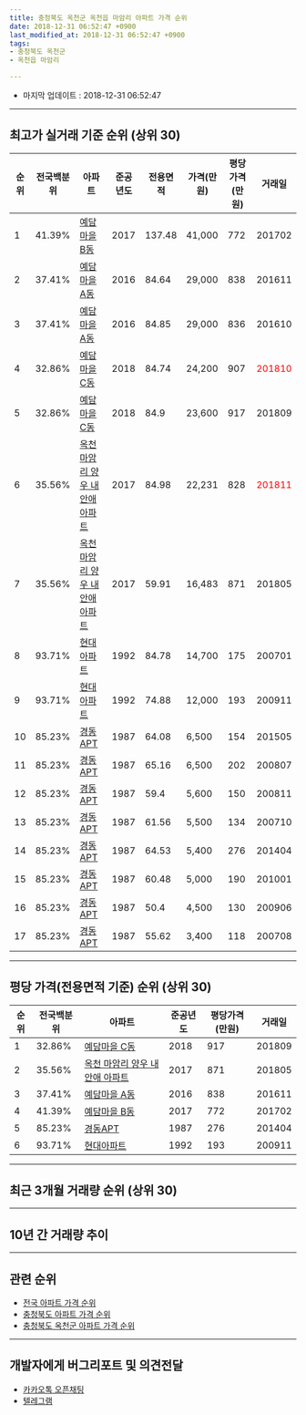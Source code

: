 ```yaml
---
title: 충청북도 옥천군 옥천읍 마암리 아파트 가격 순위
date: 2018-12-31 06:52:47 +0900
last_modified_at: 2018-12-31 06:52:47 +0900
tags:
- 충청북도 옥천군
- 옥천읍 마암리

---
```


* 마지막 업데이트 : 2018-12-31 06:52:47

---

## 최고가 실거래 기준 순위 (상위 30)


|순위|전국백분위|아파트|준공년도|전용면적|가격(만원)|평당가격(만원)|거래일|
|---|---|---|---|---|---|---|---|
|1|41.39%|[예담마을 B동](https://search.naver.com/search.naver?query=%EC%B6%A9%EC%B2%AD%EB%B6%81%EB%8F%84+%EC%98%A5%EC%B2%9C%EA%B5%B0+%EC%98%A5%EC%B2%9C%EC%9D%8D+%EB%A7%88%EC%95%94%EB%A6%AC+%EC%98%88%EB%8B%B4%EB%A7%88%EC%9D%84+B%EB%8F%99)|2017|137.48|41,000|772|201702|
|2|37.41%|[예담마을 A동](https://search.naver.com/search.naver?query=%EC%B6%A9%EC%B2%AD%EB%B6%81%EB%8F%84+%EC%98%A5%EC%B2%9C%EA%B5%B0+%EC%98%A5%EC%B2%9C%EC%9D%8D+%EB%A7%88%EC%95%94%EB%A6%AC+%EC%98%88%EB%8B%B4%EB%A7%88%EC%9D%84+A%EB%8F%99)|2016|84.64|29,000|838|201611|
|3|37.41%|[예담마을 A동](https://search.naver.com/search.naver?query=%EC%B6%A9%EC%B2%AD%EB%B6%81%EB%8F%84+%EC%98%A5%EC%B2%9C%EA%B5%B0+%EC%98%A5%EC%B2%9C%EC%9D%8D+%EB%A7%88%EC%95%94%EB%A6%AC+%EC%98%88%EB%8B%B4%EB%A7%88%EC%9D%84+A%EB%8F%99)|2016|84.85|29,000|836|201610|
|4|32.86%|[예담마을 C동](https://search.naver.com/search.naver?query=%EC%B6%A9%EC%B2%AD%EB%B6%81%EB%8F%84+%EC%98%A5%EC%B2%9C%EA%B5%B0+%EC%98%A5%EC%B2%9C%EC%9D%8D+%EB%A7%88%EC%95%94%EB%A6%AC+%EC%98%88%EB%8B%B4%EB%A7%88%EC%9D%84+C%EB%8F%99)|2018|84.74|24,200|907|<span style="color:red">201810</span>|
|5|32.86%|[예담마을 C동](https://search.naver.com/search.naver?query=%EC%B6%A9%EC%B2%AD%EB%B6%81%EB%8F%84+%EC%98%A5%EC%B2%9C%EA%B5%B0+%EC%98%A5%EC%B2%9C%EC%9D%8D+%EB%A7%88%EC%95%94%EB%A6%AC+%EC%98%88%EB%8B%B4%EB%A7%88%EC%9D%84+C%EB%8F%99)|2018|84.9|23,600|917|201809|
|6|35.56%|[옥천 마암리 양우 내안애 아파트](https://search.naver.com/search.naver?query=%EC%B6%A9%EC%B2%AD%EB%B6%81%EB%8F%84+%EC%98%A5%EC%B2%9C%EA%B5%B0+%EC%98%A5%EC%B2%9C%EC%9D%8D+%EB%A7%88%EC%95%94%EB%A6%AC+%EC%98%A5%EC%B2%9C+%EB%A7%88%EC%95%94%EB%A6%AC+%EC%96%91%EC%9A%B0+%EB%82%B4%EC%95%88%EC%95%A0+%EC%95%84%ED%8C%8C%ED%8A%B8)|2017|84.98|22,231|828|<span style="color:red">201811</span>|
|7|35.56%|[옥천 마암리 양우 내안애 아파트](https://search.naver.com/search.naver?query=%EC%B6%A9%EC%B2%AD%EB%B6%81%EB%8F%84+%EC%98%A5%EC%B2%9C%EA%B5%B0+%EC%98%A5%EC%B2%9C%EC%9D%8D+%EB%A7%88%EC%95%94%EB%A6%AC+%EC%98%A5%EC%B2%9C+%EB%A7%88%EC%95%94%EB%A6%AC+%EC%96%91%EC%9A%B0+%EB%82%B4%EC%95%88%EC%95%A0+%EC%95%84%ED%8C%8C%ED%8A%B8)|2017|59.91|16,483|871|201805|
|8|93.71%|[현대아파트](https://search.naver.com/search.naver?query=%EC%B6%A9%EC%B2%AD%EB%B6%81%EB%8F%84+%EC%98%A5%EC%B2%9C%EA%B5%B0+%EC%98%A5%EC%B2%9C%EC%9D%8D+%EB%A7%88%EC%95%94%EB%A6%AC+%ED%98%84%EB%8C%80%EC%95%84%ED%8C%8C%ED%8A%B8)|1992|84.78|14,700|175|200701|
|9|93.71%|[현대아파트](https://search.naver.com/search.naver?query=%EC%B6%A9%EC%B2%AD%EB%B6%81%EB%8F%84+%EC%98%A5%EC%B2%9C%EA%B5%B0+%EC%98%A5%EC%B2%9C%EC%9D%8D+%EB%A7%88%EC%95%94%EB%A6%AC+%ED%98%84%EB%8C%80%EC%95%84%ED%8C%8C%ED%8A%B8)|1992|74.88|12,000|193|200911|
|10|85.23%|[경동APT](https://search.naver.com/search.naver?query=%EC%B6%A9%EC%B2%AD%EB%B6%81%EB%8F%84+%EC%98%A5%EC%B2%9C%EA%B5%B0+%EC%98%A5%EC%B2%9C%EC%9D%8D+%EB%A7%88%EC%95%94%EB%A6%AC+%EA%B2%BD%EB%8F%99APT)|1987|64.08|6,500|154|201505|
|11|85.23%|[경동APT](https://search.naver.com/search.naver?query=%EC%B6%A9%EC%B2%AD%EB%B6%81%EB%8F%84+%EC%98%A5%EC%B2%9C%EA%B5%B0+%EC%98%A5%EC%B2%9C%EC%9D%8D+%EB%A7%88%EC%95%94%EB%A6%AC+%EA%B2%BD%EB%8F%99APT)|1987|65.16|6,500|202|200807|
|12|85.23%|[경동APT](https://search.naver.com/search.naver?query=%EC%B6%A9%EC%B2%AD%EB%B6%81%EB%8F%84+%EC%98%A5%EC%B2%9C%EA%B5%B0+%EC%98%A5%EC%B2%9C%EC%9D%8D+%EB%A7%88%EC%95%94%EB%A6%AC+%EA%B2%BD%EB%8F%99APT)|1987|59.4|5,600|150|200811|
|13|85.23%|[경동APT](https://search.naver.com/search.naver?query=%EC%B6%A9%EC%B2%AD%EB%B6%81%EB%8F%84+%EC%98%A5%EC%B2%9C%EA%B5%B0+%EC%98%A5%EC%B2%9C%EC%9D%8D+%EB%A7%88%EC%95%94%EB%A6%AC+%EA%B2%BD%EB%8F%99APT)|1987|61.56|5,500|134|200710|
|14|85.23%|[경동APT](https://search.naver.com/search.naver?query=%EC%B6%A9%EC%B2%AD%EB%B6%81%EB%8F%84+%EC%98%A5%EC%B2%9C%EA%B5%B0+%EC%98%A5%EC%B2%9C%EC%9D%8D+%EB%A7%88%EC%95%94%EB%A6%AC+%EA%B2%BD%EB%8F%99APT)|1987|64.53|5,400|276|201404|
|15|85.23%|[경동APT](https://search.naver.com/search.naver?query=%EC%B6%A9%EC%B2%AD%EB%B6%81%EB%8F%84+%EC%98%A5%EC%B2%9C%EA%B5%B0+%EC%98%A5%EC%B2%9C%EC%9D%8D+%EB%A7%88%EC%95%94%EB%A6%AC+%EA%B2%BD%EB%8F%99APT)|1987|60.48|5,000|190|201001|
|16|85.23%|[경동APT](https://search.naver.com/search.naver?query=%EC%B6%A9%EC%B2%AD%EB%B6%81%EB%8F%84+%EC%98%A5%EC%B2%9C%EA%B5%B0+%EC%98%A5%EC%B2%9C%EC%9D%8D+%EB%A7%88%EC%95%94%EB%A6%AC+%EA%B2%BD%EB%8F%99APT)|1987|50.4|4,500|130|200906|
|17|85.23%|[경동APT](https://search.naver.com/search.naver?query=%EC%B6%A9%EC%B2%AD%EB%B6%81%EB%8F%84+%EC%98%A5%EC%B2%9C%EA%B5%B0+%EC%98%A5%EC%B2%9C%EC%9D%8D+%EB%A7%88%EC%95%94%EB%A6%AC+%EA%B2%BD%EB%8F%99APT)|1987|55.62|3,400|118|200708|


---

## 평당 가격(전용면적 기준) 순위 (상위 30)


|순위|전국백분위|아파트|준공년도|평당가격(만원)|거래일|
|---|---|---|---|---|---|
|1|32.86%|[예담마을 C동](https://search.naver.com/search.naver?query=%EC%B6%A9%EC%B2%AD%EB%B6%81%EB%8F%84+%EC%98%A5%EC%B2%9C%EA%B5%B0+%EC%98%A5%EC%B2%9C%EC%9D%8D+%EB%A7%88%EC%95%94%EB%A6%AC+%EC%98%88%EB%8B%B4%EB%A7%88%EC%9D%84+C%EB%8F%99)|2018|917|201809|
|2|35.56%|[옥천 마암리 양우 내안애 아파트](https://search.naver.com/search.naver?query=%EC%B6%A9%EC%B2%AD%EB%B6%81%EB%8F%84+%EC%98%A5%EC%B2%9C%EA%B5%B0+%EC%98%A5%EC%B2%9C%EC%9D%8D+%EB%A7%88%EC%95%94%EB%A6%AC+%EC%98%A5%EC%B2%9C+%EB%A7%88%EC%95%94%EB%A6%AC+%EC%96%91%EC%9A%B0+%EB%82%B4%EC%95%88%EC%95%A0+%EC%95%84%ED%8C%8C%ED%8A%B8)|2017|871|201805|
|3|37.41%|[예담마을 A동](https://search.naver.com/search.naver?query=%EC%B6%A9%EC%B2%AD%EB%B6%81%EB%8F%84+%EC%98%A5%EC%B2%9C%EA%B5%B0+%EC%98%A5%EC%B2%9C%EC%9D%8D+%EB%A7%88%EC%95%94%EB%A6%AC+%EC%98%88%EB%8B%B4%EB%A7%88%EC%9D%84+A%EB%8F%99)|2016|838|201611|
|4|41.39%|[예담마을 B동](https://search.naver.com/search.naver?query=%EC%B6%A9%EC%B2%AD%EB%B6%81%EB%8F%84+%EC%98%A5%EC%B2%9C%EA%B5%B0+%EC%98%A5%EC%B2%9C%EC%9D%8D+%EB%A7%88%EC%95%94%EB%A6%AC+%EC%98%88%EB%8B%B4%EB%A7%88%EC%9D%84+B%EB%8F%99)|2017|772|201702|
|5|85.23%|[경동APT](https://search.naver.com/search.naver?query=%EC%B6%A9%EC%B2%AD%EB%B6%81%EB%8F%84+%EC%98%A5%EC%B2%9C%EA%B5%B0+%EC%98%A5%EC%B2%9C%EC%9D%8D+%EB%A7%88%EC%95%94%EB%A6%AC+%EA%B2%BD%EB%8F%99APT)|1987|276|201404|
|6|93.71%|[현대아파트](https://search.naver.com/search.naver?query=%EC%B6%A9%EC%B2%AD%EB%B6%81%EB%8F%84+%EC%98%A5%EC%B2%9C%EA%B5%B0+%EC%98%A5%EC%B2%9C%EC%9D%8D+%EB%A7%88%EC%95%94%EB%A6%AC+%ED%98%84%EB%8C%80%EC%95%84%ED%8C%8C%ED%8A%B8)|1992|193|200911|


---

## 최근 3개월 거래량 순위 (상위 30)


<div style="width:100%;">
    <canvas id="deal_count_ranking" height="250"></canvas>
</div>


<script>
new Chart(document.getElementById("deal_count_ranking"), {
    type: 'horizontalBar',
    data: {
        labels: ['옥천 마암리 양우 내안애 아파트', '현대아파트', '경동APT', '예담마을 C동'],
        datasets: [{
            label: '실거래 수',
            data: [6, 1, 1, 1],
            borderColor: "rgba(255, 0, 128, 1)",
            backgroundColor: "rgba(255, 0, 128, 0.5)",
            fill: false,
        }]
    },
    options: {
        responsive: true,
        title: {
            display: true,
            text: '최근 3개월 거래량 순위'
        },
        tooltips: {
            mode: 'index',
            intersect: false,
            callbacks: {
                title: function(tooltipItems, data) {
                    return "실거래 수:";
                },
                label: function(tooltipItem, data) {
                    return data.labels[tooltipItem.index] + ": " + tooltipItem.xLabel;
                }
            }
        },
        hover: {
            mode: 'nearest',
            intersect: true
        },
        scales: {
            xAxes: [{
                display: true,
                scaleLabel: {
                    display: true,
                    labelString: '실거래 수'
                },
                ticks: {
                    suggestedMin: 0,
                }
            }],
            yAxes: [{
                display: true,
                ticks: {
                    autoSkip: false,
                    callback: function(value, index, values) {
                        if (value.length > 15)
                            return value.substr(0, 13) + "...";
                        else
                            return value;
                    }
                },
                scaleLabel: {
                    display: false,
                }
            }]
        }
    }
});

</script>


---

## 10년 간 거래량 추이


<div style="width:100%;">
    <canvas id="deal_progress" height="250"></canvas>
</div>

<script>
new Chart(document.getElementById("deal_progress"), {
    type: 'line',
    data: {
        labels: ['200812','200901','200902','200903','200904','200905','200906','200907','200908','200909','200910','200911','200912','201001','201002','201003','201004','201005','201006','201007','201008','201009','201010','201011','201012','201101','201102','201103','201104','201105','201106','201107','201108','201109','201110','201111','201112','201201','201202','201203','201204','201205','201206','201207','201208','201209','201210','201211','201212','201301','201302','201303','201304','201305','201306','201307','201308','201309','201310','201311','201312','201401','201402','201403','201404','201405','201406','201407','201408','201409','201410','201411','201412','201501','201502','201503','201504','201505','201506','201507','201508','201509','201510','201511','201512','201601','201602','201603','201604','201605','201606','201607','201608','201609','201610','201611','201612','201701','201702','201703','201704','201705','201706','201707','201708','201709','201710','201711','201712','201801','201802','201803','201804','201805','201806','201807','201808','201809','201810','201811','201812'],
        datasets: [{
            label: '실거래 수',
            pointRadius: 1,
            data: [0, 1, 1, 0, 4, 0, 1, 3, 1, 0, 1, 3, 3, 1, 3, 2, 1, 1, 2, 4, 0, 1, 1, 1, 1, 1, 2, 1, 3, 2, 0, 2, 3, 1, 2, 1, 0, 0, 0, 1, 0, 1, 0, 1, 0, 1, 0, 0, 0, 0, 0, 0, 0, 2, 0, 0, 0, 2, 0, 1, 1, 0, 1, 3, 1, 2, 2, 2, 0, 1, 1, 0, 0, 1, 0, 1, 0, 1, 0, 1, 0, 1, 1, 1, 0, 0, 2, 0, 0, 1, 0, 0, 1, 9, 11, 3, 0, 0, 2, 1, 4, 0, 2, 2, 0, 0, 2, 3, 4, 3, 1, 1, 5, 9, 10, 8, 4, 6, 3, 2, 4],
            borderColor: "rgba(255, 201, 14, 1)",
            backgroundColor: "rgba(255, 201, 14, 0.5)",
            fill: true,
        }]
    },
    options: {
        responsive: true,
        title: {
            display: true,
            text: '10년간 거래량 추이'
        },
        tooltips: {
            mode: 'index',
            intersect: false,
        },
        hover: {
            mode: 'nearest',
            intersect: true
        },
        scales: {
            xAxes: [{
                display: true,
                scaleLabel: {
                    display: true,
                    labelString: '년/월'
                }
            }],
            yAxes: [{
                display: true,
                ticks: {
                    suggestedMin: 0,
                },
                scaleLabel: {
                    display: true,
                    labelString: '실거래 수'
                }
            }]
        }
    }
});

</script>


---

## 관련 순위

- [전국 아파트 가격 순위](https://inasie.github.io/apt-ranking/전국)
- [충청북도 아파트 가격 순위](https://inasie.github.io/apt-ranking/충청북도)
- [충청북도 옥천군 아파트 가격 순위](https://inasie.github.io/apt-ranking/충청북도-옥천군)


---

## 개발자에게 버그리포트 및 의견전달

- [카카오톡 오픈채팅](https://open.kakao.com/o/gLJUAP4)
- [텔레그램](https://t.me/inasie)

